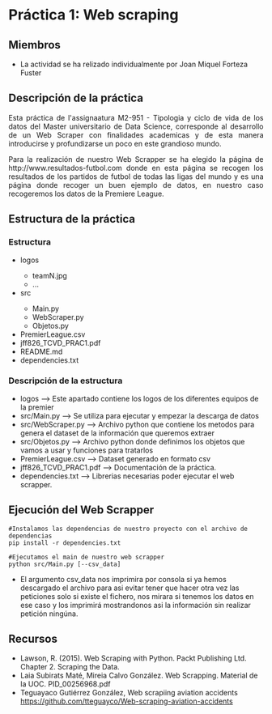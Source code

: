 # Práctica 1: Web scraping
## Miembros
-  La actividad se ha relizado individualmente por Joan Miquel Forteza Fuster

## Descripción de la práctica
<p ALIGN="justify">  Esta práctica de l'assignaatura M2-951 - Tipologia y ciclo de vida de los datos del Master universitario de Data Science, corresponde al desarrollo de un Web Scraper con finalidades academicas y de esta manera introducirse y profundizarse un poco en este grandioso mundo. </p>

<p ALIGN="justify"> Para la realización de nuestro Web Scrapper se ha elegido la página de http://www.resultados-futbol.com donde en esta página se recogen los resultados de los partidos de futbol de todas las ligas del mundo y es una página donde recoger un buen ejemplo de datos, en nuestro caso recogeremos los datos de la Premiere League. </p>

## Estructura de la práctica
### Estructura
<ul >
  <li>logos</li>
 <ul >
  <li>teamN.jpg</li>
   <li>...</li>
</ul>
  <li> src </li>
   <ul >
  <li>Main.py</li>
   <li>WebScraper.py</li>
     <li>Objetos.py</li>
</ul>
    <li> PremierLeague.csv </li>
    <li> jff826_TCVD_PRAC1.pdf </li>
    <li> README.md  </li>
    <li> dependencies.txt </li>
</ul>

### Descripción de la estructura
* logos --> Este apartado contiene los logos de los diferentes equipos de la premier
* src/Main.py --> Se utiliza para ejecutar y empezar la descarga de datos
* src/WebScraper.py --> Archivo python que contiene los metodos para genera el dataset de la información que queremos extraer
* src/Objetos.py --> Archivo python donde definimos los objetos que vamos a usar y funciones para tratarlos
* PremierLeague.csv --> Dataset generado en formato csv
* jff826_TCVD_PRAC1.pdf --> Documentación de la práctica.
* dependencies.txt --> Librerias necesarias poder ejecutar el web scrapper.

## Ejecución del Web Scrapper
```shell
#Instalamos las dependencias de nuestro proyecto con el archivo de dependencias
pip install -r dependencies.txt 

#Ejecutamos el main de nuestro web scrapper
python src/Main.py [--csv_data]
```

- El argumento csv_data nos imprimira por consola si ya hemos descargado el archivo para asi evitar tener que hacer otra vez las peticiones solo si existe el fichero, nos mirara si tenemos los datos en ese caso y los imprimirá mostrandonos asi la información sin realizar petición ningúna.

## Recursos
- Lawson, R. (2015). Web Scraping with Python. Packt Publishing Ltd. Chapter 2. Scraping the Data.
- Laia Subirats Maté, Mireia Calvo González. Web Scrapping. Material de la UOC. PID_00256968.pdf
- Teguayaco Gutiérrez González, Web scrapiing aviation accidents https://github.com/tteguayco/Web-scraping-aviation-accidents
